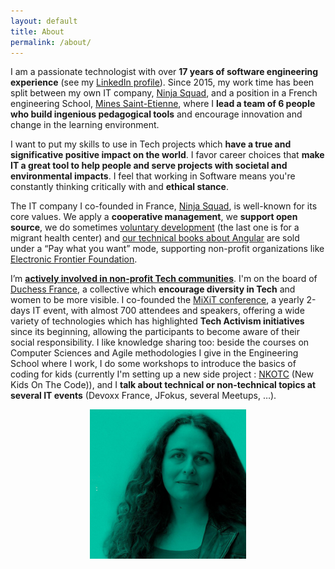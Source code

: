 ```yaml
---
layout: default
title: About
permalink: /about/
---
```


I am a passionate technologist with over **17 years of software engineering experience** (see my [LinkedIn profile](https://www.linkedin.com/in/agnescrepet/)). Since 2015, my work time has been split between my own IT company, [Ninja Squad](http://ninja-squad.com/), and a position in a French engineering School, [Mines Saint-Etienne](http://www.mines-stetienne.fr), where I **lead a team of 6 people who build ingenious pedagogical tools** and encourage innovation and change in the learning environment.

I want to put my skills to use in Tech projects which **have a true and significative positive impact on the world**. I favor career choices that **make IT a great tool to help people and serve projects with societal and environmental impacts**. I feel that working in Software means you're constantly thinking critically with and **ethical stance**.

The IT company I co-founded in France, [Ninja Squad](http://ninja-squad.com/), is well-known for its core values. We apply a **cooperative management**, we **support open source**, we do sometimes [voluntary development](https://blog.ninja-squad.com/2018/05/10/globe42/) (the last one is for a migrant health center) and [our technical books about Angular](https://books.ninja-squad.com/angular) are sold under a “Pay what you want” mode, supporting non-profit organizations like [Electronic Frontier Foundation](https://www.eff.org/).

I’m [**actively involved in non-profit Tech communities**](/activism/). I'm on the board of [Duchess France](http://www.duchess-france.org/), a collective which **encourage diversity in Tech** and women to be more visible. I co-founded the [MiXiT conference](https://mixitconf.org), a yearly 2-days IT event, with almost 700 attendees and speakers, offering a wide variety of technologies  which has highlighted  **Tech Activism initiatives** since its beginning, allowing the participants to become aware of their social responsibility. I like knowledge sharing too: beside the courses on Computer Sciences and Agile methodologies I give in the Engineering School where I work, I do some workshops to introduce the basics of coding for kids (currently I'm setting up a new side project : [NKOTC](http://new-kids-on-the-code.io) (New Kids On The Code)), and I **talk about technical or non-technical topics at several IT events** (Devoxx France, JFokus, several Meetups, …).



<p align="center"><img src="/img/agnes_green_small.jpg" align="middle" alt="Agnes CREPET" width="250"></p>
